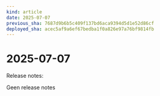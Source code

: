 ```yaml
---
kind: article
date: 2025-07-07
previous_sha: 7687d9b6b5c409f137bd6aca9394d5d1e52d86cf
deployed_sha: acec5af9a6ef67bedba1f0a826e97a76bf9814fb
---
```


# 2025-07-07

Release notes:

Geen release notes
